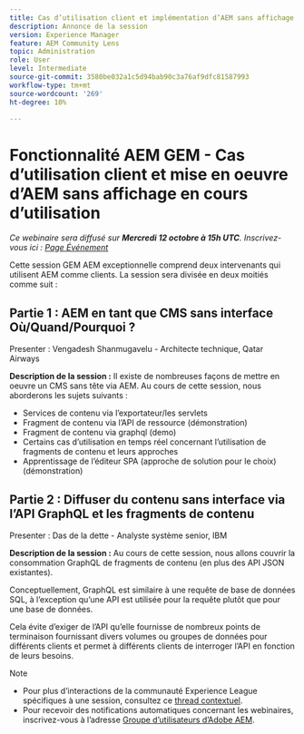 ```yaml
---
title: Cas d’utilisation client et implémentation d’AEM sans affichage en cours d’utilisation
description: Annonce de la session
version: Experience Manager
feature: AEM Community Lens
topic: Administration
role: User
level: Intermediate
source-git-commit: 3580be032a1c5d94bab90c3a76af9dfc81587993
workflow-type: tm+mt
source-wordcount: '269'
ht-degree: 10%

---
```


# Fonctionnalité AEM GEM - Cas d’utilisation client et mise en oeuvre d’AEM sans affichage en cours d’utilisation

*Ce webinaire sera diffusé sur **Mercredi 12 octobre à 15h UTC**. Inscrivez-vous ici : [Page Événement](https://adobe.ly/3dlDWjh)*

Cette session GEM AEM exceptionnelle comprend deux intervenants qui utilisent AEM comme clients. La session sera divisée en deux moitiés comme suit :

## Partie 1 : AEM en tant que CMS sans interface Où/Quand/Pourquoi ?

Presenter : Vengadesh Shanmugavelu - Architecte technique, Qatar Airways

**Description de la session :**
Il existe de nombreuses façons de mettre en oeuvre un CMS sans tête via AEM.
Au cours de cette session, nous aborderons les sujets suivants :

* Services de contenu via l’exportateur/les servlets
* Fragment de contenu via l’API de ressource (démonstration)
* Fragment de contenu via graphql (demo)
* Certains cas d’utilisation en temps réel concernant l’utilisation de fragments de contenu et leurs approches
* Apprentissage de l’éditeur SPA (approche de solution pour le choix) (démonstration)

## Partie 2 : Diffuser du contenu sans interface via l’API GraphQL et les fragments de contenu

Presenter : Das de la dette - Analyste système senior, IBM

**Description de la session :**
Au cours de cette session, nous allons couvrir la consommation GraphQL de fragments de contenu (en plus des API JSON existantes).

Conceptuellement, GraphQL est similaire à une requête de base de données SQL, à l’exception qu’une API est utilisée pour la requête plutôt que pour une base de données.

Cela évite d’exiger de l’API qu’elle fournisse de nombreux points de terminaison fournissant divers volumes ou groupes de données pour différents clients et permet à différents clients de interroger l’API en fonction de leurs besoins.

>[!NOTE]
>
>* Pour plus d’interactions de la communauté Experience League spécifiques à une session, consultez ce [thread contextuel](https://adobe.ly/3r6P4nr).
>* Pour recevoir des notifications automatiques concernant les webinaires, inscrivez-vous à l’adresse [Groupe d’utilisateurs d’Adobe AEM](https://aem-augs.adobe.com/).